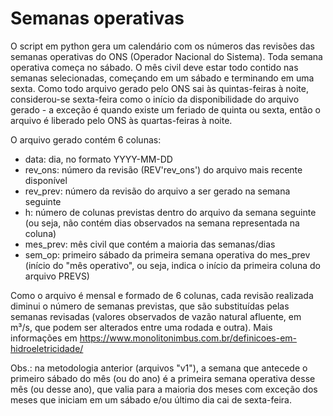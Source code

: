 # Semanas operativas

O script em python gera um calendário com os números das revisões das semanas operativas do ONS (Operador Nacional do Sistema). Toda semana operativa começa no sábado. O mês civil deve estar todo contido nas semanas selecionadas, começando em um sábado e terminando em uma sexta. Como todo arquivo gerado pelo ONS sai às quintas-feiras à noite, considerou-se sexta-feira como o início da disponibilidade do arquivo gerado - a exceção é quando existe um feriado de quinta ou sexta, então o arquivo é liberado pelo ONS às quartas-feiras à noite.

O arquivo gerado contém 6 colunas:

- data: dia, no formato YYYY-MM-DD
- rev_ons: número da revisão (REV'rev_ons') do arquivo mais recente disponível
- rev_prev: número da revisão do arquivo a ser gerado na semana seguinte
- h: número de colunas previstas dentro do arquivo da semana seguinte (ou seja, não contém dias observados na semana representada na coluna)
- mes_prev: mês civil que contém a maioria das semanas/dias
- sem_op: primeiro sábado da primeira semana operativa do mes_prev (início do "mês operativo", ou seja, indica o início da primeira coluna do arquivo PREVS)

Como o arquivo é mensal e formado de 6 colunas, cada revisão realizada diminui o número de semanas previstas, que são substituídas pelas semanas revisadas (valores observados de vazão natural afluente, em m³/s, que podem ser alterados entre uma rodada e outra). Mais informações em https://www.monolitonimbus.com.br/definicoes-em-hidroeletricidade/

Obs.: na metodologia anterior (arquivos "v1"), a semana que antecede o primeiro sábado do mês (ou do ano) é a primeira semana operativa desse mês (ou desse ano), que valia para a maioria dos meses com exceção dos meses que iniciam em um sábado e/ou último dia cai de sexta-feira.
